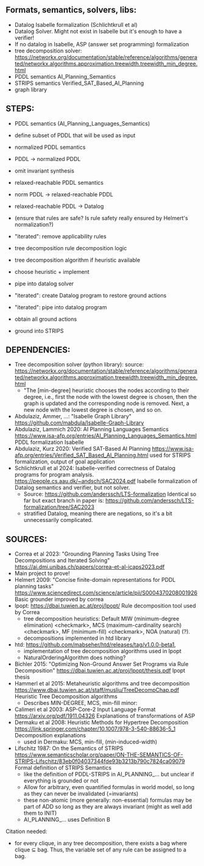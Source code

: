 
## Formats, semantics, solvers, libs:
- Datalog Isabelle formalization (Schlichtkrull et al)
- Datalog Solver. Might not exist in Isabelle but it's enough to have a verifier!
- If no datalog in Isabelle, ASP (answer set programming) formalization
- tree decomposition solver: https://networkx.org/documentation/stable/reference/algorithms/generated/networkx.algorithms.approximation.treewidth.treewidth_min_degree.html
- PDDL semantics AI_Planning_Semantics
- STRIPS semantics Verified_SAT_Based_AI_Planning
- graph library

## STEPS:
- PDDL semantics (AI_Planning_Languages_Semantics)
- define subset of PDDL that will be used as input
- normalized PDDL semantics
- PDDL -> normalized PDDL
- omit invariant synthesis
- relaxed-reachable PDDL semantics
- norm PDDL -> relaxed-reachable PDDL

- relaxed-reachable PDDL -> Datalog
- (ensure that rules are safe? Is rule safety really ensured by Helmert's normalization?)
- "iterated": remove applicability rules
- tree decomposition rule decomposition logic
- tree decomposition algorithm if heuristic available
- choose heuristic + implement

- pipe into datalog solver
- "iterated": create Datalog program to restore ground actions
- "iterated": pipe into datalog program
- obtain all ground actions

- ground into STRIPS

## DEPENDENCIES:
- Tree decomposition solver (python library):
	source: https://networkx.org/documentation/stable/reference/algorithms/generated/networkx.algorithms.approximation.treewidth.treewidth_min_degree.html
	- "The [min-degree] heuristic chooses the nodes according to their degree, i.e., first the node with the lowest degree is chosen, then the graph is updated and the corresponding node is removed. Next, a new node with the lowest degree is chosen, and so on.
- Abdulaziz, Ammer, ...: "Isabelle Graph Library"
	https://github.com/mabdula/Isabelle-Graph-Library
- Abdulaziz, Lammich 2020: AI Planning Languages Semantics https://www.isa-afp.org/entries/AI_Planning_Languages_Semantics.html
	PDDL formalization Isabelle
- Abdulaziz, Kurz 2020: Verified SAT-Based AI Planning https://www.isa-afp.org/entries/Verified_SAT_Based_AI_Planning.html
	used for STRIPS formalization, output of goal application
- Schlichtkrull et al 2024: Isabelle-verified correctness of Datalog programs for program analysis. https://people.cs.aau.dk/~andsch/SAC2024.pdf
	Isabelle formalization of Datalog semantics and verifier, but not solver.
	- Source: https://github.com/anderssch/LTS-formalization
		Identical so far but exact branch in paper is: https://github.com/anderssch/LTS-formalization/tree/SAC2023
	- stratified Datalog, meaning there are negations, so it's a bit unnecessarily complicated.

## SOURCES:
- Correa et al 2023: "Grounding Planning Tasks Using Tree Decompositions and Iterated Solving" https://ai.dmi.unibas.ch/papers/correa-et-al-icaps2023.pdf
- Main project to prove!
- Helmert 2009: "Concise finite-domain representations for PDDL planning tasks" https://www.sciencedirect.com/science/article/pii/S0004370208001926
	Basic grounder improved by correa
- lpopt: https://dbai.tuwien.ac.at/proj/lpopt/
	Rule decomposition tool used by Correa
	- tree decomposition heuristics: Default MIW (minimum-degree elimination) \<checkmark>, MCS (maximum-cardinality search) \<checkmark>, MF (minimum-fill) \<checkmark>, NOA (natural) (?).
	- decompositions implemented in htd library
- htd: https://github.com/mabseher/htd/releases/tag/v1.0.0-beta1,
	- implementation of tree decomposition algorithms used in lpopt
	- NaturalOrderingAlgorithm does nothing?
- Bichler 2015: "Optimizing Non-Ground Answer Set Programs via Rule Decomposition" https://dbai.tuwien.ac.at/proj/lpopt/thesis.pdf
	lpopt thesis
- Hammerl et al 2015: Metaheuristic algorithms and tree decomposition https://www.dbai.tuwien.ac.at/staff/musliu/TreeDecompChap.pdf
	Heuristic Tree Decomposition algorithms
	- Describes MIN-DEGREE, MCS, min-fill
minor:
- Calimeri et al 2003: ASP-Core-2 Input Language Format https://arxiv.org/pdf/1911.04326
	Explanations of transformations of ASP
- Dermaku et al 2008: Heuristic Methods for Hypertree Decomposition https://link.springer.com/chapter/10.1007/978-3-540-88636-5_1
	Decomposition explanations
	- used in Dermaku: MCS, min-fill, (min-induced-width)
- Lifschitz 1987: On the Semantics of STRIPS https://www.semanticscholar.org/paper/ON-THE-SEMANTICS-OF-STRIPS-Lifschitz/83eb0f04037344fde93b3213b790c7824ca09079
	Formal definition of STRIPS Semantics
	- like the definition of PDDL-STRIPS in AI_PLANNING_... but unclear if everything is grounded or not
	- Allow for arbitrary, even quantified formulas in world model, so long as they can never be invalidated (=invariants)
	- these non-atomic (more generally: non-essential) formulas may be part of ADD so long as they are always invariant (might as well add them to INIT)
	- AI_PLANNING_... uses Definition B


Citation needed:
- for every clique, in any tree decomposition, there exists a bag where clique $\subseteq$ bag. Thus, the variable set of any rule can be assigned to a bag.